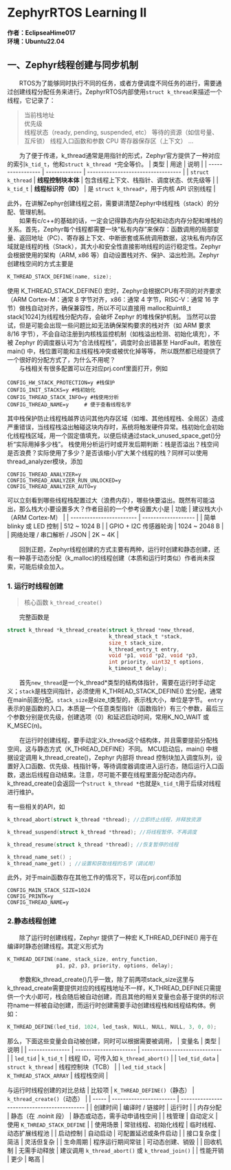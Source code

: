 # ZephyrRTOS Learning II

**作者：EclipseaHime017**  
**环境：Ubuntu22.04**

## 一、Zephyr线程创建与同步机制

&emsp;&emsp;RTOS为了能够同时执行不同的任务，或者方便调度不同任务的进行，需要通过创建线程分配任务来进行。ZephyrRTOS内部使用```struct k_thread```来描述一个线程，它记录了：
>当前栈地址  
优先级  
线程状态（ready, pending, suspended, etc）
等待的资源（如信号量、互斥锁）
线程入口函数和参数
CPU 寄存器保存区（上下文）
...

&emsp;&emsp;为了便于传递，k_thread通常是用指针的形式，Zephyr官方提供了一种对应的索引```k_tid_t```，他和```struct k_thread *```完全等价。
| 类型                | 用途            | 说明                                 |
| ----------------- | ------------- | ---------------------------------- |
| `struct k_thread` | **线程控制块本体**   | 包含线程上下文、栈指针、调度状态、优先级等              |
| `k_tid_t`         | **线程标识符（ID）** | 是 `struct k_thread*`，用于内核 API 识别线程 |


此外，在讲解Zephyr创建线程之前，需要讲清楚Zephyr中线程栈（stack）的分配、管理机制。  
&emsp;&emsp;如果有c/c++的基础的话，一定会记得静态内存分配和动态内存分配和堆栈的关系。首先，Zephyr每个线程都需要一块“私有内存”来保存：函数调用的局部变量、返回地址（PC）、寄存器上下文、中断嵌套或系统调用数据，这块私有内存区域就是线程的栈（Stack），其大小和安全性直接影响线程的运行稳定性。Zephyr 会根据使用的架构（ARM, x86 等）自动设置栈对齐、保护、溢出检测。Zephyr创建栈空间的方式主要是
```c
K_THREAD_STACK_DEFINE(name, size);
```
使用 K_THREAD_STACK_DEFINE() 宏时，Zephyr会根据CPU有不同的对齐要求（ARM Cortex-M：通常 8 字节对齐，x86：通常 4 字节，RISC-V：通常 16 字节）做栈自动对齐，确保兼容性，所以不可以直接用 malloc和uint8_t stack[1024]为线程栈分配内存，会破坏 Zephyr 的堆栈保护机制。
当然可以尝试，但是可能会出现一些问题比如无法确保架构要求的栈对齐（如 ARM 要求 8/16 字节），不会自动注册到内核栈监控机制（如栈溢出检测、初始化填充），不被 Zephyr 的调度器认可为“合法线程栈”，调度时会出错甚至 HardFault，若放在 main() 中，栈位置可能和主线程栈冲突或被优化掉等等，
所以既然都已经提供了一个很好的分配方式了，为什么不用呢？  
&emsp;&emsp;与栈相关有很多配置可以在对应prj.conf里面打开，例如
```Kconfig
CONFIG_HW_STACK_PROTECTION=y #栈保护
CONFIG_INIT_STACKS=y #栈初始化
CONFIG_THREAD_STACK_INFO=y #栈使用分析
CONFIG_THREAD_NAME=y     # 便于查看线程名字
```

其中栈保护防止线程栈越界访问其他内存区域（如堆、其他线程栈、全局区）造成严重错误，当线程栈溢出触碰这块内存时，系统将触发硬件异常。栈初始化会初始化线程栈区域，用一个固定值填充，以便后续通过stack_unused_space_get()分析“实际用掉多少栈”。
栈使用分析运行时或开发后期判断：栈是否溢出？栈空间是否浪费？实际使用了多少？是否该缩小/扩大某个线程的栈？同样可以使用thread_analyzer模块，添加

```Kconfig
CONFIG_THREAD_ANALYZER=y
CONFIG_THREAD_ANALYZER_RUN_UNLOCKED=y
CONFIG_THREAD_ANALYZER_AUTO=y
```

可以立刻看到哪些线程栈配置过大（浪费内存），哪些快要溢出。既然有可能溢出，那么栈大小要设置多大？作者目前的一个参考设置大小是
| 功能                       | 建议栈大小（ARM Cortex-M） |
| ------------------------ | ------------------- |
| 简单 blinky 或 LED 控制       | 512 \~ 1024 B       |
| GPIO + I2C 传感器轮询         | 1024 \~ 2048 B      |
| 网络处理 / 串口解析 / JSON       | 2K \~ 4K            |

&emsp;&emsp;回到正题，Zephyr线程创建的方式主要有两种，运行时创建和静态创建，还有一种基于动态分配（k_malloc)的线程创建（本质和运行时类似）作者尚未探索，可能后续会加入。

### 1. 运行时线程创建

>核心函数 ```k_thread_create()```

&emsp;&emsp;完整函数是

```c
struct k_thread *k_thread_create(struct k_thread *new_thread,
                                 k_thread_stack_t *stack,
                                 size_t stack_size,
                                 k_thread_entry_t entry,
                                 void *p1, void *p2, void *p3,
                                 int priority, uint32_t options,
                                 k_timeout_t delay);
``````

&emsp;&emsp;首先```new_thread```是一个k_thread\*类型的结构体指针，需要在运行时手动定义；```stack```是栈空间指针，必须使用 K_THREAD_STACK_DEFINE() 宏分配，通常在main前面分配。```stack_size```是size_t类型的，表示栈大小，单位是字节。
```entry```表示的是函数的入口，本质是一个任意类型指针（函数指针）有三个参数，最后三个参数分别是优先级，创建选项（0）和延迟启动时间，常用K_NO_WAIT 或 K_MSEC(n)。

&emsp;&emsp;在运行时创建线程，要手动定义k_thread这个结构体，并且需要提前分配栈空间，这与静态方式（K_THREAD_DEFINE）不同。
MCU启动后，main() 中根据设定调用 k_thread_create()，Zephyr 内部将 thread 控制块加入调度队列，设置好入口函数、优先级、栈指针等，等待调度器调度进入运行态，随后运行入口函数，退出后线程自动结束。注意，尽可能不要在线程里面分配动态内存。k_thread_create()会返回一个```struct k_thread *```也就是```k_tid_t```用于后续对线程进行维护。

有一些相关的API，如
```c
k_thread_abort(struct k_thread *thread); //立即终止线程，并释放资源

k_thread_suspend(struct k_thread *thread); //将线程暂停，不再调度

k_thread_resume(struct k_thread *thread); //恢复暂停的线程

k_thread_name_set() ;
k_thread_name_get() ; //设置和获取线程的名字（调试用）
```
此外，对于main函数存在其他工作的情况下，可以在prj.conf添加
```Kconfig
CONFIG_MAIN_STACK_SIZE=1024
CONFIG_PRINTK=y
CONFIG_THREAD_NAME=y
```
### 2.静态线程创建

&emsp;&emsp;除了运行时创建线程，Zephyr 提供了一种宏 K_THREAD_DEFINE() 用于在编译时静态创建线程。其定义形式为
```c
K_THREAD_DEFINE(name, stack_size, entry_function,
                p1, p2, p3, priority, options, delay);
```
&emsp;&emsp;参数和k_thread_create()几乎一致，除了前两项stack_size这里与k_thread_create需要提供对应的线程栈地址不一样，K_THREAD_DEFINE只需提供一个大小即可，栈会随后被自动创建，而且其他的相关变量也会基于提供的标识符name一样被自动创建，而运行时创建需要手动创建线程栈和线程结构体。例如：
```c
K_THREAD_DEFINE(led_tid, 1024, led_task, NULL, NULL, NULL, 3, 0, 0);
```
那么，下面这些变量会自动被创建，同时可以根据需要被调用，
| 变量名             | 类型                     | 说明                            |
| --------------- | ---------------------- | ----------------------------- |
| `led_tid`       | `k_tid_t`              | 线程 ID，可传入如 `k_thread_abort()` |
| `led_tid_data`  | `struct k_thread`      | 线程控制块（TCB）                    |
| `led_tid_stack` | `K_THREAD_STACK_ARRAY` | 线程栈空间                         |

与运行时线程创建的对比总结
| 比较项   | `K_THREAD_DEFINE()`（静态） | `k_thread_create()`（动态）                     |
| ----- | ----------------------- | ------------------------------------------- |
| 创建时间  | 编译时 / 链接时               | 运行时                                         |
| 内存分配  | 静态（在 .noinit 段）         | 静态或动态，需手动申请栈空间                              |
| 栈管理   | 自动定义                    | 使用 `K_THREAD_STACK_DEFINE`                  |
| 使用场景  | 常驻线程、初始化线程              | 临时线程、动态扩展线程池                                |
| 启动控制  | 自动启动                    | 可配置延迟或条件启动                                  |
| 接口复杂度 | 简洁                      | 灵活但复杂                                       |
| 生命周期  | 程序运行期间常驻                | 可动态创建、销毁                                    |
| 回收机制  | 无需手动释放                  | 建议调用 `k_thread_abort()` 或 `k_thread_join()` |
| 性能开销  | 更少                      | 略高                                          |

